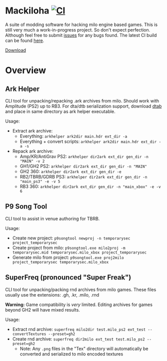 # Mackiloha [![CI](https://github.com/PikminGuts92/Mackiloha/workflows/CI/badge.svg)](https://github.com/PikminGuts92/Mackiloha/actions?query=workflow%3ACI)
A suite of modding software for hacking milo engine based games. This is still very much a work-in-progress project. So don't expect perfection. Although feel free to submit [issues](https://github.com/PikminGuts92/Mackiloha/issues) for any bugs found. The latest CI build can be found [here](https://github.com/PikminGuts92/Mackiloha/actions/workflows/ci.yml).

[Download](https://github.com/PikminGuts92/Mackiloha/releases/latest)

# Overview
## Ark Helper
CLI tool for unpacking/repacking .ark archives from milo. Should work with Amplitude (PS2) up to RB3. For dta/dtb serialization support, download [dtab](https://github.com/mtolly/dtab) and place in same directory as ark helper executable.

Usage:
- Extract ark archive:
  - Everything: `arkhelper ark2dir main.hdr ext_dir -a`
  - Everything + convert scripts: `arkhelper ark2dir main.hdr ext_dir -a -s`
- Repack ark archive:
  - Amp/KR/AntiGrav PS2: `arkhelper dir2ark ext_dir gen_dir -n "MAIN" -v 2`
  - GH1/GH2 PS2: `arkhelper dir2ark ext_dir gen_dir -n "MAIN"`
  - GH2 360: `arkhelper dir2ark ext_dir gen_dir -e`
  - RB2/TBRB/GDRB PS3: `arkhelper dir2ark ext_dir gen_dir -n "main_ps3" -e -v 5`
  - RB3 360: `arkhelper dir2ark ext_dir gen_dir -n "main_xbox" -e -v 6`

## P9 Song Tool
CLI tool to assist in venue authoring for TBRB.

Usage:
- Create new project: `p9songtool newproj -n temporarysec project_temporarysec`
- Create project from milo: `p9songtool.exe milo2proj -m temporarysec.mid temporarysec.milo_xbox project_temporarysec`
- Generate milo from project: `p9songtool.exe proj2milo project_temporarysec temporarysec.milo_xbox`


## SuperFreq (pronounced "Super Freak")
CLI tool for unpacking/packing rnd archives from milo games. These files usually use the extensions: .gh, .kr, .milo, .rnd

**Warning:** Game compatibility is *very* limited. Editing archives for games beyond GH2 will have mixed results.

Usage:
- Extract rnd archive: `superfreq milo2dir test.milo_ps2 ext_test --convertTextures --preset=gh2`
- Create rnd archive: `superfreq dir2milo ext_test test.milo_ps2 --preset=gh2`
  - Note: Any `.png` files in the "Tex" directory will automatically be converted and serialized to milo encoded textures